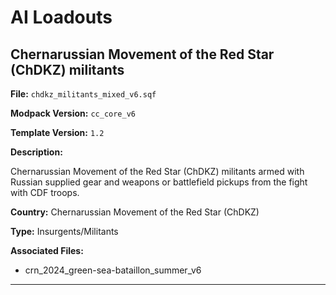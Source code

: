 # AI Loadouts

## Chernarussian Movement of the Red Star (ChDKZ) militants
**File:** `chdkz_militants_mixed_v6.sqf`

**Modpack Version:** `cc_core_v6`

**Template Version:** `1.2`

**Description:**
<!-- Description -->
Chernarussian Movement of the Red Star (ChDKZ) militants armed with Russian supplied gear and weapons or battlefield pickups from the fight with CDF troops.

<!-- File Meta Data e.g. **Country:** Russia -->
**Country:** Chernarussian Movement of the Red Star (ChDKZ)

**Type:** Insurgents/Militants

**Associated Files:**
<!-- List of templates associated with this e.g. garage and logistics templates -->
- crn_2024_green-sea-bataillon_summer_v6

---